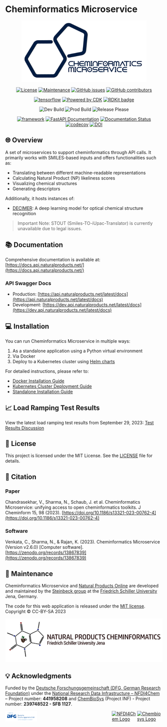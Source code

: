 # Cheminformatics Microservice

<p align="center">
  <a href="https://api.naturalproducts.net/" target="_blank">
    <img src="/public/img/logo.png" width="400" alt="CMS Logo">
  </a>
</p>

<p align="center">
  <a href="https://opensource.org/licenses/MIT"><img src="https://img.shields.io/badge/License-MIT%202.0-blue.svg" alt="License"></a>
  <a href="https://GitHub.com/Steinbeck-Lab/cheminformatics-microservice/graphs/commit-activity"><img src="https://img.shields.io/badge/Maintained%3F-yes-blue.svg" alt="Maintenance"></a>
  <a href="https://GitHub.com/Steinbeck-Lab/cheminformatics-microservice/issues/"><img src="https://img.shields.io/github/issues/Steinbeck-Lab/cheminformatics-microservice.svg" alt="GitHub issues"></a>
  <a href="https://GitHub.com/Steinbeck-Lab/cheminformatics-microservice/graphs/contributors/"><img src="https://img.shields.io/github/contributors/Steinbeck-Lab/cheminformatics-microservice.svg" alt="GitHub contributors"></a>
</p>

<p align="center">
  <a href="https://www.tensorflow.org"><img src="https://img.shields.io/badge/TensorFlow-2.10.1-FF6F00.svg?style=flat&logo=tensorflow" alt="tensorflow"></a>
  <a href="https://cdk.github.io"><img src="https://img.shields.io/badge/Powered%20by-CDK-blue.svg?style=flat&logo=chem" alt="Powered by CDK"></a>
  <a href="https://www.rdkit.org/"><img src="https://img.shields.io/badge/Powered%20by-RDKit-3838ff.svg?logo=data:image/png;base64,iVBORw0KGgoAAAANSUhEUgAAABAAAAAQBAMAAADt3eJSAAAABGdBTUEAALGPC/xhBQAAACBjSFJNAAB6JgAAgIQAAPoAAACA6AAAdTAAAOpgAAA6mAAAF3CculE8AAAAFVBMVEXc3NwUFP8UPP9kZP+MjP+0tP////9ZXZotAAAAAXRSTlMAQObYZgAAAAFiS0dEBmFmuH0AAAAHdElNRQfmAwsPGi+MyC9RAAAAQElEQVQI12NgQABGQUEBMENISUkRLKBsbGwEEhIyBgJFsICLC0iIUdnExcUZwnANQWfApKCK4doRBsKtQFgKAQC5Ww1JEHSEkAAAACV0RVh0ZGF0ZTpjcmVhdGUAMjAyMi0wMy0xMVQxNToyNjo0NyswMDowMDzr2J4AAAAldEVYdGRhdGU6bW9kaWZ5ADIwMjItMDMtMTFUMTU6MjY6NDcrMDA6MDBNtmAiAAAAAElFTkSuQmCC" alt="RDKit badge"></a>
</p>

<p align="center">
  <img src="https://github.com/Steinbeck-Lab/cheminformatics-microservice/actions/workflows/dev-build.yml/badge.svg" alt="Dev Build">
  <img src="https://github.com/Steinbeck-Lab/cheminformatics-microservice/actions/workflows/prod-build.yml/badge.svg" alt="Prod Build">
  <img src="https://github.com/Steinbeck-Lab/cheminformatics-microservice/actions/workflows/release-please.yml/badge.svg" alt="Release Please">
</p>

<p align="center">
  <a href="https://fastapi.tiangolo.com/"><img src="https://img.shields.io/badge/Framework-FastAPI-blue?style" alt="framework"></a>
  <a href="https://api.naturalproducts.net/v1/docs#/"><img src="https://img.shields.io/badge/docs-fastapi-blue" alt="FastAPI Documentation"></a>
  <a href="https://cheminformatics-microservice.readthedocs.io/en/latest/?badge=latest"><img src="https://readthedocs.org/projects/cheminformatics-microservice/badge/?version=latest" alt="Documentation Status"></a>
  <a href="https://codecov.io/gh/Steinbeck-Lab/cheminformatics-microservice"><img src="https://codecov.io/gh/Steinbeck-Lab/cheminformatics-microservice/graph/badge.svg?token=5BIQJPNCBA" alt="codecov"></a>
  <a href="https://doi.org/10.5281/zenodo.7745987"><img src="https://zenodo.org/badge/DOI/10.5281/zenodo.7745987.svg" alt="DOI"></a>
</p>

## 🌐 Overview

A set of microservices to support cheminformatics through API calls. It primarily works with SMILES-based inputs and offers functionalities such as:

- Translating between different machine-readable representations
- Calculating Natural Product (NP) likeliness scores
- Visualizing chemical structures
- Generating descriptors

Additionally, it hosts instances of:
- [DECIMER](https://github.com/Kohulan/DECIMER-Image_Transformer): A deep learning model for optical chemical structure recognition
> Important Note: STOUT (Smiles-TO-iUpac-Translator) is currently unavailable due to legal issues.

## 📚 Documentation

Comprehensive documentation is available at: [https://docs.api.naturalproducts.net/](https://docs.api.naturalproducts.net/)

### API Swagger Docs

- Production: [https://api.naturalproducts.net/latest/docs](https://api.naturalproducts.net/latest/docs)
- Development: [https://dev.api.naturalproducts.net/latest/docs](https://dev.api.naturalproducts.net/latest/docs)

## 💻 Installation

You can run Cheminformatics Microservice in multiple ways:

1. As a standalone application using a Python virtual environment
2. Via Docker
3. Deploy to a Kubernetes cluster using [Helm charts](https://github.com/NFDI4Chem/repo-helm-charts/tree/main/charts)

For detailed instructions, please refer to:

- [Docker Installation Guide](https://docs.api.naturalproducts.net/docker.html)
- [Kubernetes Cluster Deployment Guide](https://docs.api.naturalproducts.net/cluster-deployment.html)
- [Standalone Installation Guide](https://docs.api.naturalproducts.net/standalone.html)

## 📈 Load Ramping Test Results

View the latest load ramping test results from September 29, 2023: [Test Results Discussion](https://github.com/Steinbeck-Lab/cheminformatics-microservice/discussions/413)

## 📜 License

This project is licensed under the MIT License. See the [LICENSE](https://github.com/Steinbeck-Lab/cheminformatics-microservice/blob/main/LICENSE) file for details.

## 📰 Citation

### Paper
Chandrasekhar, V., Sharma, N., Schaub, J. et al. Cheminformatics Microservice: unifying access to open cheminformatics toolkits. J Cheminform 15, 98 (2023). [https://doi.org/10.1186/s13321-023-00762-4](https://doi.org/10.1186/s13321-023-00762-4)

### Software
Venkata, C., Sharma, N., & Rajan, K. (2023). Cheminformatics Microservice (Version v2.6.0) [Computer software]. [https://zenodo.org/records/13867839](https://zenodo.org/records/13867839)

## 🔧 Maintenance

Cheminformatics Microservice and [Natural Products Online](https://naturalproducts.net) are developed and maintained by the [Steinbeck group](https://cheminf.uni-jena.de) at the [Friedrich Schiller University](https://www.uni-jena.de/en/) Jena, Germany.

The code for this web application is released under the [MIT license](https://opensource.org/licenses/MIT). Copyright © CC-BY-SA 2023

<p align="center">
  <a href="https://cheminf.uni-jena.de/" target="_blank">
    <img src="https://github.com/Kohulan/DECIMER-Image-to-SMILES/blob/master/assets/CheminfGit.png" width="800" alt="cheminf Logo">
  </a>
</p>

## 💡 Acknowledgments

Funded by the [Deutsche Forschungsgemeinschaft (DFG, German Research Foundation)](https://www.dfg.de/) under the [National Research Data Infrastructure – NFDI4Chem](https://nfdi4chem.de/) – Project number: **441958208** and [ChemBioSys](https://www.chembiosys.de/en/) (Project INF) - Project number: **239748522 - SFB 1127**.

<div style="display: flex; justify-content: space-between;">
  <a href="https://www.dfg.de/" target="_blank">
    <img src="./docs/public/dfg_logo_schriftzug_blau_foerderung_en.gif" width="30%" alt="DFG Logo">
  </a>
  <a href="https://nfdi4chem.de/" target="_blank">
    <img src="https://www.nfdi4chem.de/wp-content/themes/wptheme/assets/img/logo.svg" width="30%" alt="NFDI4Chem Logo">
  </a>
  <a href="https://www.chembiosys.de/en/welcome.html" target="_blank">
    <img src="https://github.com/Steinbeck-Lab/cheminformatics-microservice/assets/30716951/45c8e153-8322-4563-a51d-cbdbe4e08627" width="30%" alt="Chembiosys Logo">
  </a>
</div>
